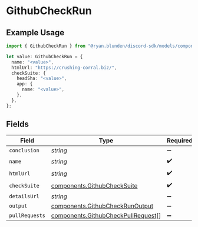 # GithubCheckRun

## Example Usage

```typescript
import { GithubCheckRun } from "@ryan.blunden/discord-sdk/models/components";

let value: GithubCheckRun = {
  name: "<value>",
  htmlUrl: "https://crushing-corral.biz/",
  checkSuite: {
    headSha: "<value>",
    app: {
      name: "<value>",
    },
  },
};
```

## Fields

| Field                                                                                    | Type                                                                                     | Required                                                                                 | Description                                                                              |
| ---------------------------------------------------------------------------------------- | ---------------------------------------------------------------------------------------- | ---------------------------------------------------------------------------------------- | ---------------------------------------------------------------------------------------- |
| `conclusion`                                                                             | *string*                                                                                 | :heavy_minus_sign:                                                                       | N/A                                                                                      |
| `name`                                                                                   | *string*                                                                                 | :heavy_check_mark:                                                                       | N/A                                                                                      |
| `htmlUrl`                                                                                | *string*                                                                                 | :heavy_check_mark:                                                                       | N/A                                                                                      |
| `checkSuite`                                                                             | [components.GithubCheckSuite](../../models/components/githubchecksuite.md)               | :heavy_check_mark:                                                                       | N/A                                                                                      |
| `detailsUrl`                                                                             | *string*                                                                                 | :heavy_minus_sign:                                                                       | N/A                                                                                      |
| `output`                                                                                 | [components.GithubCheckRunOutput](../../models/components/githubcheckrunoutput.md)       | :heavy_minus_sign:                                                                       | N/A                                                                                      |
| `pullRequests`                                                                           | [components.GithubCheckPullRequest](../../models/components/githubcheckpullrequest.md)[] | :heavy_minus_sign:                                                                       | N/A                                                                                      |